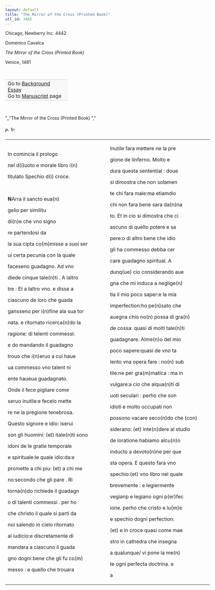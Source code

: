 ```yaml
---
layout: default
title: "The Mirror of the Cross (Printed Book)"
utl_id: 3465
---
```



Chicago, Newberry Inc. 4442


Domenico Cavalca


*The Mirror of the Cross (Printed Book)*


Venice, 1481


 

<table border="0.5" cellpadding="1" cellspacing="1" style="width: 200px; background-color:#F8F8F8;"><tbody style="border-color:#ccc"><tr style="border-color:#ccc"><td>Go to <a href="{{ site.baseurl }}/essay/081" target="_blank">Background Essay</a><br />
			Go to <a href="{{ site.baseurl }}/www/record.html?id=081" target="_blank">Manuscript</a> page</td>
</tr></tbody></table>
 

",,"The Mirror of the Cross (Printed Book)
","
<h5 style="color:#555;">p. 1r:</h5>
<table border="0" cellpadding="0" cellspacing="0" style="width: 697px;" width="624"><tbody><tr><td style="width:312px;">

In comincia il prologo


nel d(i)uoto e morale libro i(n)


titulato Spechio d(i) croce.


 


**N**Arra il sancto eua(n)


gelio per similitu


di(n)e che vno signo


re partendosi da


la sua cipta co(m)misse a suoi ser


ui certa pecunia con la quale


faceseno guadagno. Ad vno


diede cinque tale(n)ti . A laltro


tre : Et a laltro vno. e disse a


ciascuno de loro che guada


gansseno per i(n)fine ala sua tor


nata. e ritornato ricerca(n)do la


ragione: di telenti commessi:


e do mandando il guadagno


trouo che i(n)eruo a cui haue


ua commesso vno talent ni


ente haueua guadagnato.


Onde il fece pigliare come


seruo inutile:e fecelo mette


re ne la pregione tenebrosa.


Questo signore e idio: iserui


son gli huomini: (et) itale(n)ti sono


idoni de le gratie temporale


e spirituale:le quale idio:da:e


promette a chi piu: (et) a chi me


no:secondo che gli pare . Ri


torna(n)do richiede il guadagn


o di talenti commessi . per ho


che christo il quale si parti da


noi salendo in cielo ritornato


al iudicio:e discretamente di


mandara a ciascuno il guada


gno dogni bene che gli fu co(m)


messo : e quello che trouara

</td>
<td style="width:312px;">

Inutile fara mettere ne la pre


gione de linferno. Molto e


dura questa sentential : doue


si dimostra che non solamen


te chi fara male:ma etiamdio


chi non fara bene sara da(n)na


to. Et in cio si dimostra che ci


ascuno di quello potere e sa


pere:o di altro bene che idio


gli ha commesso debba cer


care guadagno spiritual. A


dunq(ue) cio considerando aue


gna che mi induca a neglige(n)


tia il mio poco saper:e la mia


imperfection:ho pe(n)sato che


auegna chio no(n) possa di gra(n)


de cossa: quasi di molti tale(n)ti


guadagnare. Alme(n)o del mio


poco sapere:quasi de vno ta


lento vna opera fare : no(n) sub


tile:ne per gra(m)matica : ma in


vulgare:a cio che alqua(n)ti di


uoti seculari : perho che son


idioti e molto occupati non


possono vacare seco(n)do che (con)


siderano: (et) inte(n)dere al studio


de loratione.habiamo alcu(n)o


inducto a devoto(n)ne per que


sta opera. E questo fara vno


spechio:(et) vno libro nel quale


brevemente : e legiermente


vegianp e legiano ogni p(er)fec


ione. perho che cristo e lu(m)e


e spechio dogni perfection:


(et) e in croce quasi come mae


stro in cathedra che insegna


a qualunque/ vi pone la me(n)


te ogni perfecta doctrina. e


a

</td>
</tr></tbody></table>
